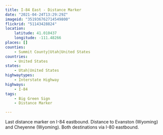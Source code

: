 ```yaml
---
title: I-84 East - Distance Marker
date: "2021-04-24T13:29:29Z"
imageid: "351936762714549800"
flickrid: "51143428824"
location:
    latitude: 41.010437
    longitude: -111.48266
places: []
counties:
    - Summit County|Utah|United States
countries:
    - United States
states:
    - Utah|United States
highwaytypes:
    - Interstate Highway
highways:
    - I-84
tags:
    - Big Green Sign
    - Distance Marker

---
```

Last distance marker on I-84 eastbound.  Distance to Evanston (Wyoming) and Cheyenne (Wyoming).  Both destinations via I-80 eastbound.
